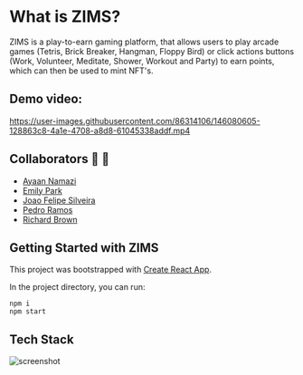 # What is ZIMS?

ZIMS is a play-to-earn gaming platform, that allows users to play arcade games (Tetris, Brick Breaker, Hangman, Floppy Bird) or click actions buttons (Work, Volunteer, Meditate, Shower, Workout and Party) to earn points, which can then be used to mint NFT's.

<!-- ![screenshot](https://github.com/ehp2021/zims/blob/main/screenshot1.png)
![screenshot](https://github.com/ehp2021/zims/blob/main/screenshot2.png) -->

## Demo video:


https://user-images.githubusercontent.com/86314106/146080605-128863c8-4a1e-4708-a8d8-61045338addf.mp4


<!-- https://user-images.githubusercontent.com/86314106/146078191-68df448e-8f59-42d7-845c-d8b227501608.mp4 -->

<!-- 
Check out our full demo video here: </br>
https://www.youtube.com/watch?v=8g5ACWz_FC0
 -->
## Collaborators 🤝 🤝

- [Ayaan Namazi](https://github.com/namaziay)
- [Emily Park](https://github.com/ehp2021)
- [Joao Felipe Silveira](https://github.com/accessjoao)
- [Pedro Ramos](https://github.com/pedrotmr)
- [Richard Brown](https://github.com/richsbrown)

## Getting Started with ZIMS

This project was bootstrapped with [Create React App](https://github.com/facebook/create-react-app).

In the project directory, you can run:

```
npm i
npm start
```

<!-- Runs the app in the development mode.
Open [http://localhost:3000](http://localhost:3000) to view it in the browser. -->


## Tech Stack

![screenshot](https://github.com/ehp2021/zims/blob/main/techstack.png)

